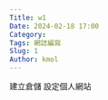 ```yaml
---
Title: w1
Date: 2024-02-18 17:00
Category:
Tags: 網誌編寫
Slug: 1
Author: kmol
---
```




<!-- PELICAN_END_SUMMARY -->
建立倉儲 設定個人網站